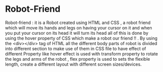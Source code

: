 # Robot-Friend
Robot-friend : it is a Robot created using HTML and CSS , a robot friend which will move its hands and legs on having your cursor on it and when you put your cursor on its head it  will turn its head all of this is done by using the hover property of CSS which make a robot our friend !! . By using the &lt;div>&lt;/div> tag of HTML all the different body parts of robot is divided into different section to make use of them in CSS file to have effect of different  Property like hover effect is used with transform property to rotate the legs and arms of the robot , flex property is used to sets the flexible length, create a different layout with different screen sizes/devices. 

  
